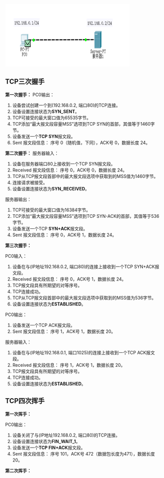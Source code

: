 <div align=left><img width="400" height="200" src="./test-images/TCP过程.PNG"/></div> 

## TCP三次握手
**第一次握手：**
PC0输出：
1. 设备尝试创建一个到(192.168.0.2, 端口80)的TCP连接。
2. 设备设置连接状态为**SYN_SENT**。
3. TCP可接受的最大窗口值为65535字节。
4. TCP添加“最大报文段容量MSS”选项到TCP SYN的首部，其值等于1460字节。
5. 设备发送一个**TCP SYN**报文段。
6. Sent 报文段信息： 序号 0（随机值，下同），ACK号 0，数据长度 24。


**第二次握手：**
服务器输入：
1. 设备在服务器端口80上接收到一个TCP SYN报文段。
2. Received 报文段信息： 序号 0，ACK号 0，数据长度 24。
3. TCP从TCP报文段首部中的最大报文段选项中获取到的MSS值为1460字节。
4. 连接请求被接受。
5. 设备设置连接状态为**SYN_RECEIVED**。


服务器输出：
1. TCP可接受的最大窗口值为16384字节。
2. TCP添加“最大报文段容量MSS”选项到TCP SYN-ACK的首部，其值等于536字节。
3. 设备发送一个TCP **SYN+ACK**报文段。
4. Sent 报文段信息： 序号 0，ACK号 1，数据长度 24。

**第三次握手：**

PC0输入：
1. 设备在与(IP地址192.168.0.2, 端口80)的连接上接收到一个TCP SYN+ACK报文段。
2. Received 报文段信息： 序号 0，ACK号 1，数据长度 24。
3. TCP报文段具有所期望的对等序号。
4. TCP连接成功。
5. TCP从TCP报文段首部中的最大报文段选项中获取到的MSS值为536字节。
6. 设备设置连接状态为**ESTABLISHED**。


PC0输出：
1. 设备发送一个TCP ACK报文段。
2. Sent 报文段信息： 序号 1，ACK号 1，数据长度 20。

服务器输入：
1. 设备在与(IP地址192.168.0.1, 端口1025)的连接上接收到一个TCP ACK报文段。
2. Received 报文段信息： 序号 1，ACK号 1，数据长度 20。
3. TCP报文段具有所期望的对等序号。
4. TCP连接成功。
5. 设备设置连接状态为**ESTABLISHED**。

## TCP四次挥手
**第一次挥手：**

PC0输出：
1. 设备关闭了与(IP地址192.168.0.2, 端口80)的TCP连接。
2. 设备设置连接状态为**FIN_WAIT_1**。
3. 设备发送一个**TCP FIN+ACK**报文段。
4. Sent 报文段信息： 序号 101，ACK号 472（数据包长度为471），数据长度 20。

**第二次挥手：**


